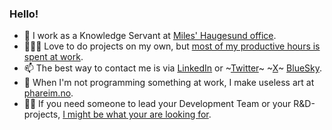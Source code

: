 ### Hello!

- 👋 I work as a Knowledge Servant at [Miles' Haugesund office](https://miles.no). 
- 👨🏻‍💻 Love to do projects on my own, but [most of my productive hours is spent at work](https://github.com/miles-no).
- 📫 The best way to contact me is via [LinkedIn](https://www.linkedin.com/in/phareim/) or ~[Twitter](https://twitter.com/phareim)~ ~[X](https://x.com/phareim)~ [BlueSky](https://bsky.app/profile/phareim.no).
- 🎨 When I'm not programming something at work, I make useless art at [phareim.no](https://phareim.no).
- 🕴🏻 If you need someone to lead your Development Team or your R&D-projects, [I might be what your are looking for](https://www.linkedin.com/in/phareim/).

<!--
**phareim/phareim** is a ✨ _special_ ✨ repository because its `README.md` (this file) appears on your GitHub profile.

Here are some ideas to get you started:

- 🔭 I’m currently working on ...
- 🌱 I’m currently learning ...
- 👯 I’m looking to collaborate on ...
- 🤔 I’m looking for help with ...
- 💬 Ask me about ...
- 📫 How to reach me: ...
- 😄 Pronouns: ...
- ⚡ Fun fact: ...
-->
